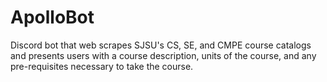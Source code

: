 # ApolloBot
Discord bot that web scrapes SJSU's CS, SE, and CMPE course catalogs and presents users with a course description, units of the course, and any pre-requisites necessary to take the course.
